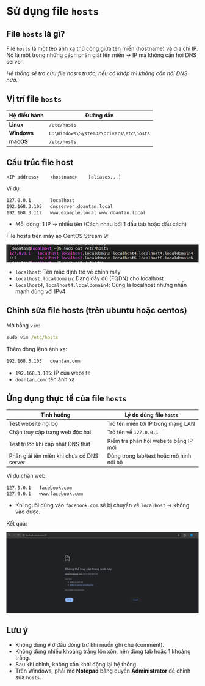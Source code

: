 # Sử dụng file `hosts`

## File `hosts` là gì?

File `hosts` là một tệp ánh xạ thủ công giữa tên miền (hostname) và địa chỉ IP. Nó là một trong những cách phân giải tên miền → IP mà không cần hỏi DNS server.

*Hệ thống sẽ tra cứu file hosts trước, nếu có khớp thì không cần hỏi DNS nữa.*

## Vị trí file `hosts`

| Hệ điều hành | Đường dẫn |
|-----------|-------------|
| **Linux** | `/etc/hosts` |
| **Windows** | `C:\Windows\System32\drivers\etc\hosts` |
| **macOS** | `/etc/hosts` |

## Cấu trúc file host

```text
<IP address>    <hostname>    [aliases...]
```

Ví dụ:

```text
127.0.0.1       localhost
192.168.3.105   dnsserver.doantan.local
192.168.3.112   www.example.local www.doantan.local
```

- Mỗi dòng: 1 IP -> nhiều tên (Cách nhau bởi 1 dấu tab hoặc dấu cách)

File hosts trên máy ảo CentOS Stream 9:

![contents of the hosts file](./images/contents_of_hosts.png)

- `localhost`: Tên mặc định trỏ về chính máy
- `localhost.localdomain`: Dạng đầy đủ (FQDN) cho localhost
- `localhost4`, `localhost4.localdomain4`: Cũng là localhost nhưng nhấn mạnh dùng với IPv4

## Chỉnh sửa file hosts (trên ubuntu hoặc centos)

Mở bằng `vim`:

```cmd
sudo vim /etc/hosts
```

Thêm dòng lệnh ánh xạ:

```cmd
192.168.3.105   doantan.com
```

- `192.168.3.105`: IP của website
- `doantan.com`: tên ánh xạ

## Ứng dụng thực tế của file `hosts`

| Tình huống | Lý do dùng file `hosts` |
|-----------|-------------|
| Test website nội bộ | Trỏ tên miền tới IP trong mạng LAN |
| Chặn truy cập trang web độc hại | Trỏ tên về `127.0.0.1` |
| Test trước khi cập nhật DNS thật | Kiểm tra phản hồi website bằng IP mới |
| Phân giải tên miền khi chưa có DNS server | Dùng trong lab/test hoặc mô hình nội bộ |

Ví dụ chặn web:

```file
127.0.0.1   facebook.com
127.0.0.1   www.facebook.com
```

- Khi người dùng vào `facebook.com` sẽ bị chuyển về `localhost` → không vào được.

Kết quả:

![block access](./images/block_access.png)

## Lưu ý

- Không dùng `#` ở đầu dòng trừ khi muốn ghi chú (comment).
- Không dùng nhiều khoảng trắng lộn xộn, nên dùng tab hoặc 1 khoảng trắng.
- Sau khi chỉnh, không cần khởi động lại hệ thống.
- Trên Windows, phải mở **Notepad** bằng quyền **Administrator** để chỉnh sửa `hosts`.
